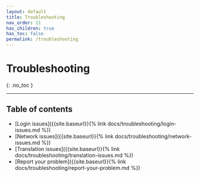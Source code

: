 ```yaml
---
layout: default
title: Troubleshooting
nav_order: 11
has_children: true
has_toc: false
permalink: /troubleshooting
---
```


# Troubleshooting
{: .no_toc }

---

## Table of contents
- [Login issues]({{site.baseurl}}{% link docs/troubleshooting/login-issues.md %})
- [Network issues]({{site.baseurl}}{% link docs/troubleshooting/network-issues.md %})
- [Translation issues]({{site.baseurl}}{% link docs/troubleshooting/translation-issues.md %})
- [Report your problem]({{site.baseurl}}{% link docs/troubleshooting/report-your-problem.md %})